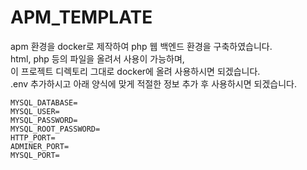 APM_TEMPLATE
===
apm 환경을 docker로 제작하여 php 웹 백엔드 환경을 구축하였습니다.  
html, php 등의 파일을 올려서 사용이 가능하며,  
이 프로젝트 디렉토리 그대로 docker에 올려 사용하시면 되겠습니다.  
.env 추가하시고 아래 양식에 맞게 적절한 정보 추가 후 사용하시면 되겠습니다.  
  
``` .env
MYSQL_DATABASE=
MYSQL_USER=
MYSQL_PASSWORD=
MYSQL_ROOT_PASSWORD=
HTTP_PORT=
ADMINER_PORT=
MYSQL_PORT=
```